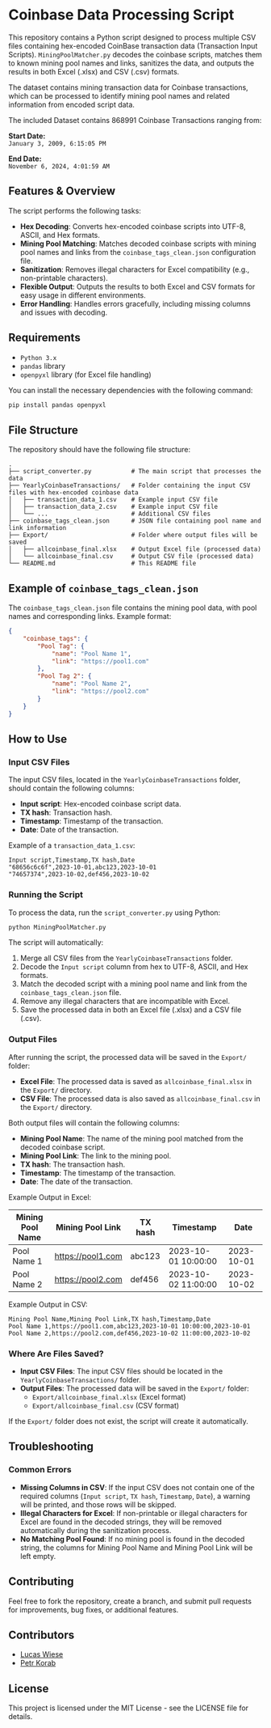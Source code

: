 # Coinbase Data Processing Script

This repository contains a Python script designed to process multiple CSV files containing hex-encoded CoinBase transaction data (Transaction Input Scripts). `MiningPoolMatcher.py` decodes the coinbase scripts, matches them to known mining pool names and links, sanitizes the data, and outputs the results in both Excel (.xlsx) and CSV (.csv) formats.

The dataset contains mining transaction data for Coinbase transactions, which can be processed to identify mining pool names and related information from encoded script data.

The included Dataset contains 868991 Coinbase Transactions ranging from:

**Start Date:**  
`January 3, 2009, 6:15:05 PM` 

**End Date:**  
`November 6, 2024, 4:01:59 AM`


## Features & Overview

The script performs the following tasks:

- **Hex Decoding**: Converts hex-encoded coinbase scripts into UTF-8, ASCII, and Hex formats.
- **Mining Pool Matching**: Matches decoded coinbase scripts with mining pool names and links from the `coinbase_tags_clean.json` configuration file.
- **Sanitization**: Removes illegal characters for Excel compatibility (e.g., non-printable characters).
- **Flexible Output**: Outputs the results to both Excel and CSV formats for easy usage in different environments.
- **Error Handling**: Handles errors gracefully, including missing columns and issues with decoding.

## Requirements

- `Python 3.x`
- `pandas` library
- `openpyxl` library (for Excel file handling)

You can install the necessary dependencies with the following command:

```sh
pip install pandas openpyxl
```

## File Structure

The repository should have the following file structure:

```
.
├── script_converter.py           # The main script that processes the data
├── YearlyCoinbaseTransactions/   # Folder containing the input CSV files with hex-encoded coinbase data
│   ├── transaction_data_1.csv    # Example input CSV file
│   ├── transaction_data_2.csv    # Example input CSV file
│   └── ...                       # Additional CSV files
├── coinbase_tags_clean.json      # JSON file containing pool name and link information
├── Export/                       # Folder where output files will be saved
│   ├── allcoinbase_final.xlsx    # Output Excel file (processed data)
│   └── allcoinbase_final.csv     # Output CSV file (processed data)
└── README.md                     # This README file
```

## Example of `coinbase_tags_clean.json`

The `coinbase_tags_clean.json` file contains the mining pool data, with pool names and corresponding links. Example format:

```json
{
    "coinbase_tags": {
        "Pool Tag": {
            "name": "Pool Name 1",
            "link": "https://pool1.com"
        },
        "Pool Tag 2": {
            "name": "Pool Name 2",
            "link": "https://pool2.com"
        }
    }
}
```

## How to Use

### Input CSV Files

The input CSV files, located in the `YearlyCoinbaseTransactions` folder, should contain the following columns:

- **Input script**: Hex-encoded coinbase script data.
- **TX hash**: Transaction hash.
- **Timestamp**: Timestamp of the transaction.
- **Date**: Date of the transaction.

Example of a `transaction_data_1.csv`:

```csv
Input script,Timestamp,TX hash,Date
"68656c6c6f",2023-10-01,abc123,2023-10-01
"74657374",2023-10-02,def456,2023-10-02
```

### Running the Script

To process the data, run the `script_converter.py` using Python:

```sh
python MiningPoolMatcher.py
```

The script will automatically:

1. Merge all CSV files from the `YearlyCoinbaseTransactions` folder.
2. Decode the `Input script` column from hex to UTF-8, ASCII, and Hex formats.
3. Match the decoded script with a mining pool name and link from the `coinbase_tags_clean.json` file.
4. Remove any illegal characters that are incompatible with Excel.
5. Save the processed data in both an Excel file (.xlsx) and a CSV file (.csv).

### Output Files

After running the script, the processed data will be saved in the `Export/` folder:

- **Excel File**: The processed data is saved as `allcoinbase_final.xlsx` in the `Export/` directory.
- **CSV File**: The processed data is also saved as `allcoinbase_final.csv` in the `Export/` directory.

Both output files will contain the following columns:

- **Mining Pool Name**: The name of the mining pool matched from the decoded coinbase script.
- **Mining Pool Link**: The link to the mining pool.
- **TX hash**: The transaction hash.
- **Timestamp**: The timestamp of the transaction.
- **Date**: The date of the transaction.

Example Output in Excel:

| Mining Pool Name | Mining Pool Link     | TX hash | Timestamp           | Date       |
|------------------|----------------------|---------|---------------------|------------|
| Pool Name 1      | https://pool1.com    | abc123  | 2023-10-01 10:00:00 | 2023-10-01 |
| Pool Name 2      | https://pool2.com    | def456  | 2023-10-02 11:00:00 | 2023-10-02 |

Example Output in CSV:

```csv
Mining Pool Name,Mining Pool Link,TX hash,Timestamp,Date
Pool Name 1,https://pool1.com,abc123,2023-10-01 10:00:00,2023-10-01
Pool Name 2,https://pool2.com,def456,2023-10-02 11:00:00,2023-10-02
```

### Where Are Files Saved?

- **Input CSV Files**: The input CSV files should be located in the `YearlyCoinbaseTransactions/` folder.
- **Output Files**: The processed data will be saved in the `Export/` folder:
  - `Export/allcoinbase_final.xlsx` (Excel format)
  - `Export/allcoinbase_final.csv` (CSV format)

If the `Export/` folder does not exist, the script will create it automatically.

## Troubleshooting

### Common Errors

- **Missing Columns in CSV**: If the input CSV does not contain one of the required columns (`Input script`, `TX hash`, `Timestamp`, `Date`), a warning will be printed, and those rows will be skipped.
- **Illegal Characters for Excel**: If non-printable or illegal characters for Excel are found in the decoded strings, they will be removed automatically during the sanitization process.
- **No Matching Pool Found**: If no mining pool is found in the decoded string, the columns for Mining Pool Name and Mining Pool Link will be left empty.

## Contributing

Feel free to fork the repository, create a branch, and submit pull requests for improvements, bug fixes, or additional features.

## Contributors

- [Lucas Wiese](https://github.com/lswiese)
- [Petr Korab](https://github.com/PetrKorab)

## License

This project is licensed under the MIT License - see the LICENSE file for details.
